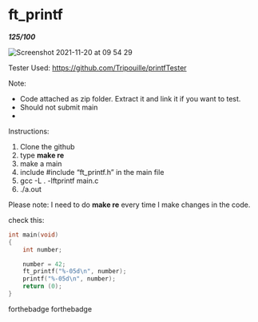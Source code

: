 # ft_printf

***125/100***

![Screenshot 2021-11-20 at 09 54 29](https://user-images.githubusercontent.com/76873228/142720762-b79ac4a2-b890-4943-829a-ffbaf3eee237.jpg)




Tester Used:
https://github.com/Tripouille/printfTester

Note:
- Code attached as zip folder. Extract it and link it if you want to test.
- Should not submit main
- 
Instructions:

1. Clone the github
2. type **make re**
3. make a main 
4. include #include “ft_printf.h” in the main file
5. gcc -L . -lftprintf main.c
6. ./a.out

Please note: I need to do **make re** every time I make changes in the code.


check this:
```c
int main(void)
{
    int number;

    number = 42;
    ft_printf("%-05d\n", number);
    printf("%-05d\n", number);
    return (0);
}
```
forthebadge forthebadge
